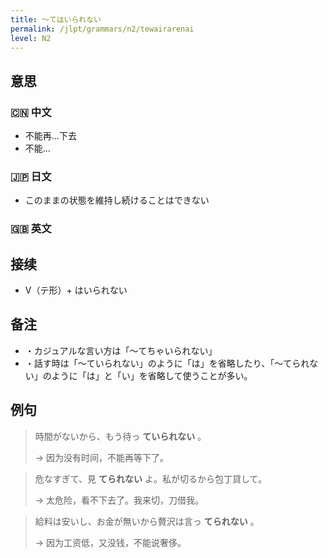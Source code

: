 ```yaml
---
title: 〜てはいられない
permalink: /jlpt/grammars/n2/tewairarenai
level: N2
---
```


## 意思

### 🇨🇳 中文

- 不能再…下去
- 不能…

### 🇯🇵 日文

- このままの状態を維持し続けることはできない

### 🇬🇧 英文


## 接续

- V（テ形）+ はいられない

## 备注

- ・カジュアルな言い方は「〜てちゃいられない」
- ・話す時は「〜ていられない」のように「は」を省略したり、「〜てられない」のように「は」と「い」を省略して使うことが多い。

## 例句

> 時間がないから、もう待っ **ていられない** 。
>
> → 因为没有时间，不能再等下了。

> 危なすぎて、見 **てられない** よ。私が切るから包丁貸して。
>
> → 太危险，看不下去了。我来切，刀借我。

> 給料は安いし、お金が無いから贅沢は言っ **てられない** 。
>
> → 因为工资低，又没钱，不能说奢侈。

